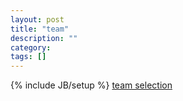 ```yaml
---
layout: post
title: "team"
description: ""
category: 
tags: []
---
```

{% include JB/setup %}
[team selection](https://docs.google.com/forms/d/1-7zaNPSt4f0eem2WMB7ivOFvdk7469kWwqbBshmLDz8/viewform)